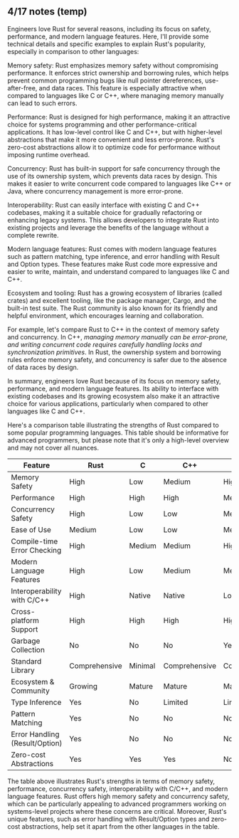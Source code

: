 

## 4/17 notes (temp)

Engineers love Rust for several reasons, including its focus on safety, performance, and modern language features. Here, I'll provide some technical details and specific examples to explain Rust's popularity, especially in comparison to other languages:

Memory safety: Rust emphasizes memory safety without compromising performance. It enforces strict ownership and borrowing rules, which helps prevent common programming bugs like null pointer dereferences, use-after-free, and data races. This feature is especially attractive when compared to languages like C or C++, where managing memory manually can lead to such errors.

Performance: Rust is designed for high performance, making it an attractive choice for systems programming and other performance-critical applications. It has low-level control like C and C++, but with higher-level abstractions that make it more convenient and less error-prone. Rust's zero-cost abstractions allow it to optimize code for performance without imposing runtime overhead.

Concurrency: Rust has built-in support for safe concurrency through the use of its ownership system, which prevents data races by design. This makes it easier to write concurrent code compared to languages like C++ or Java, where concurrency management is more error-prone.

Interoperability: Rust can easily interface with existing C and C++ codebases, making it a suitable choice for gradually refactoring or enhancing legacy systems. This allows developers to integrate Rust into existing projects and leverage the benefits of the language without a complete rewrite.

Modern language features: Rust comes with modern language features such as pattern matching, type inference, and error handling with Result and Option types. These features make Rust code more expressive and easier to write, maintain, and understand compared to languages like C and C++.

Ecosystem and tooling: Rust has a growing ecosystem of libraries (called crates) and excellent tooling, like the package manager, Cargo, and the built-in test suite. The Rust community is also known for its friendly and helpful environment, which encourages learning and collaboration.

For example, let's compare Rust to C++ in the context of memory safety and concurrency. In C++, *managing memory manually can be error-prone, and writing concurrent code requires carefully handling locks and synchronization primitives*. In Rust, the ownership system and borrowing rules enforce memory safety, and concurrency is safer due to the absence of data races by design.

In summary, engineers love Rust because of its focus on memory safety, performance, and modern language features. Its ability to interface with existing codebases and its growing ecosystem also make it an attractive choice for various applications, particularly when compared to other languages like C and C++.


Here's a comparison table illustrating the strengths of Rust compared to some popular programming languages. This table should be informative for advanced programmers, but please note that it's only a high-level overview and may not cover all nuances.

| Feature                         | Rust           | C             | C++          | Java         | Python       | Go            |
|---------------------------------|----------------|---------------|--------------|--------------|--------------|---------------|
| Memory Safety                   | High           | Low           | Medium       | High         | High         | High          |
| Performance                     | High           | High          | High         | Medium       | Low          | High          |
| Concurrency Safety              | High           | Low           | Low          | Medium       | Medium       | High          |
| Ease of Use                     | Medium         | Low           | Low          | Medium       | High         | High          |
| Compile-time Error Checking     | High           | Medium        | Medium       | High         | Low          | High          |
| Modern Language Features        | High           | Low           | Medium       | Medium       | High         | Medium        |
| Interoperability with C/C++     | High           | Native        | Native       | Low          | Medium       | Medium        |
| Cross-platform Support          | High           | High          | High         | High         | High         | High          |
| Garbage Collection              | No             | No            | No           | Yes          | Yes          | Yes           |
| Standard Library                | Comprehensive | Minimal       | Comprehensive| Comprehensive| Comprehensive| Comprehensive |
| Ecosystem & Community           | Growing        | Mature        | Mature       | Mature       | Mature       | Growing       |
| Type Inference                  | Yes            | No            | Limited      | Limited      | Yes          | Yes           |
| Pattern Matching                | Yes            | No            | No           | No           | Yes          | No            |
| Error Handling (Result/Option)  | Yes            | No            | No           | No           | No           | No            |
| Zero-cost Abstractions          | Yes            | Yes           | Yes          | No           | No           | Yes           |

The table above illustrates Rust's strengths in terms of memory safety, performance, concurrency safety, interoperability with C/C++, and modern language features. Rust offers high memory safety and concurrency safety, which can be particularly appealing to advanced programmers working on systems-level projects where these concerns are critical. Moreover, Rust's unique features, such as error handling with Result/Option types and zero-cost abstractions, help set it apart from the other languages in the table.



